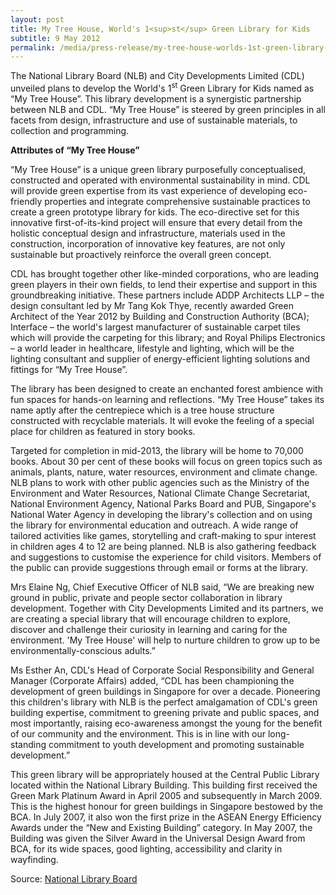 ```yaml
---
layout: post
title: My Tree House, World's 1<sup>st</sup> Green Library for Kids
subtitle: 9 May 2012
permalink: /media/press-release/my-tree-house-worlds-1st-green-library-for-kids/
---
```


The National Library Board (NLB) and City Developments Limited (CDL) unveiled plans to develop the World's 1<sup>st</sup> Green Library for Kids named as “My Tree House”. This library development is a synergistic partnership between NLB and CDL. “My Tree House” is steered by green principles in all facets from design, infrastructure and use of sustainable materials, to collection and programming.

**Attributes of “My Tree House”**

“My Tree House” is a unique green library purposefully conceptualised, constructed and operated with environmental sustainability in mind. CDL will provide green expertise from its vast experience of developing eco-friendly properties and integrate comprehensive sustainable practices to create a green prototype library for kids. The eco-directive set for this innovative first-of-its-kind project will ensure that every detail from the holistic conceptual design and infrastructure, materials used in the construction, incorporation of innovative key features, are not only sustainable but proactively reinforce the overall green concept.

CDL has brought together other like-minded corporations, who are leading green players in their own fields, to lend their expertise and support in this groundbreaking initiative. These partners include ADDP Architects LLP – the design consultant led by Mr Tang Kok Thye, recently awarded Green Architect of the Year 2012 by Building and Construction Authority (BCA); Interface – the world's largest manufacturer of sustainable carpet tiles which will provide the carpeting for this library; and Royal Philips Electronics – a world leader in healthcare, lifestyle and lighting, which will be the lighting consultant and supplier of energy-efficient lighting solutions and fittings for “My Tree House”.

The library has been designed to create an enchanted forest ambience with fun spaces for hands-on learning and reflections. “My Tree House” takes its name aptly after the centrepiece which is a tree house structure constructed with recyclable materials. It will evoke the feeling of a special place for children as featured in story books.

Targeted for completion in mid-2013, the library will be home to 70,000 books. About 30 per cent of these books will focus on green topics such as animals, plants, nature, water resources, environment and climate change. NLB plans to work with other public agencies such as the Ministry of the Environment and Water Resources, National Climate Change Secretariat, National Environment Agency, National Parks Board and PUB, Singapore's National Water Agency in developing the library's collection and on using the library for environmental education and outreach. A wide range of tailored activities like games, storytelling and craft-making to spur interest in children ages 4 to 12 are being planned. NLB is also gathering feedback and suggestions to customise the experience for child visitors. Members of the public can provide suggestions through email or forms at the library.

Mrs Elaine Ng, Chief Executive Officer of NLB said, “We are breaking new ground in public, private and people sector collaboration in library development. Together with City Developments Limited and its partners, we are creating a special library that will encourage children to explore, discover and challenge their curiosity in learning and caring for the environment. 'My Tree House' will help to nurture children to grow up to be environmentally-conscious adults.”

Ms Esther An, CDL's Head of Corporate Social Responsibility and General Manager (Corporate Affairs) added, “CDL has been championing the development of green buildings in Singapore for over a decade. Pioneering this children's library with NLB is the perfect amalgamation of CDL's green building expertise, commitment to greening private and public spaces, and most importantly, raising eco-awareness amongst the young for the benefit of our community and the environment. This is in line with our long-standing commitment to youth development and promoting sustainable development.”

This green library will be appropriately housed at the Central Public Library located within the National Library Building. This building first received the Green Mark Platinum Award in April 2005 and subsequently in March 2009. This is the highest honour for green buildings in Singapore bestowed by the BCA. In July 2007, it also won the first prize in the ASEAN Energy Efficiency Awards under the “New and Existing Building” category. In May 2007, the Building was given the Silver Award in the Universal Design Award from BCA, for its wide spaces, good lighting, accessibility and clarity in wayfinding.

Source: [<a href="https://www.nlb.gov.sg/News/tabid/102/articleid/112/category/Media%20Releases/parentId/121/year/2012/Default.aspx" target="_blank">National Library Board</a>](https://www.nlb.gov.sg/News/tabid/102/articleid/112/category/Media%20Releases/parentId/121/year/2012/Default.aspx)
